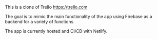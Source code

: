 This is a clone of Trello https://trello.com

The goal is to mimic the main functionality of the app using Firebase as a backend for a variety of functions.

The app is currently hosted and CI/CD with Netlify.
